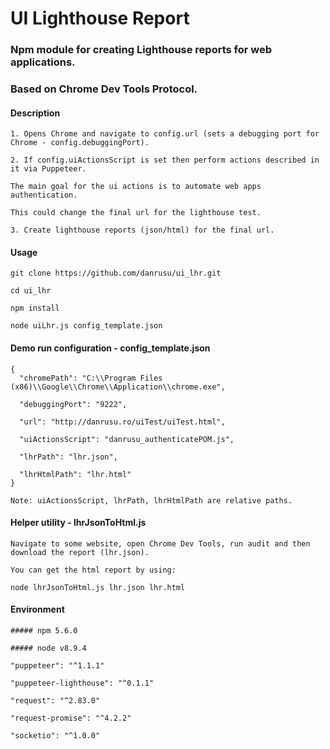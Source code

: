 # UI Lighthouse Report 

### Npm module for creating Lighthouse reports for web applications.

### Based on Chrome Dev Tools Protocol.

#### Description

    1. Opens Chrome and navigate to config.url (sets a debugging port for Chrome - config.debuggingPort). 

    2. If config.uiActionsScript is set then perform actions described in it via Puppeteer. 
    
    The main goal for the ui actions is to automate web apps authentication. 

    This could change the final url for the lighthouse test.

    3. Create lighthouse reports (json/html) for the final url.

#### Usage

    git clone https://github.com/danrusu/ui_lhr.git

    cd ui_lhr

    npm install

    node uiLhr.js config_template.json

#### Demo run configuration - config_template.json

    {
      "chromePath": "C:\\Program Files (x86)\\Google\\Chrome\\Application\\chrome.exe",

      "debuggingPort": "9222",

      "url": "http://danrusu.ro/uiTest/uiTest.html",

      "uiActionsScript": "danrusu_authenticatePOM.js",

      "lhrPath": "lhr.json",

      "lhrHtmlPath": "lhr.html"
    }

    Note: uiActionsScript, lhrPath, lhrHtmlPath are relative paths.

#### Helper utility - lhrJsonToHtml.js

    Navigate to some website, open Chrome Dev Tools, run audit and then download the report (lhr.json).

    You can get the html report by using:

    node lhrJsonToHtml.js lhr.json lhr.html


#### Environment

    ##### npm 5.6.0

    ##### node v8.9.4

    "puppeteer": "^1.1.1"
    
    "puppeteer-lighthouse": "^0.1.1"
    
    "request": "^2.83.0"
    
    "request-promise": "^4.2.2"
    
    "socketio": "^1.0.0"
